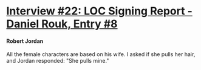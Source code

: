 # [Interview #22: LOC Signing Report - Daniel Rouk, Entry #8](https://www.theoryland.com/intvmain.php?i=22#8)

#### Robert Jordan

All the female characters are based on his wife. I asked if she pulls her hair, and Jordan responded: "She pulls mine."

